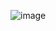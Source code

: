 ![image](https://cloud.githubusercontent.com/assets/6889915/19259495/af3a2a88-8fb4-11e6-968a-8ac938203a04.png)

